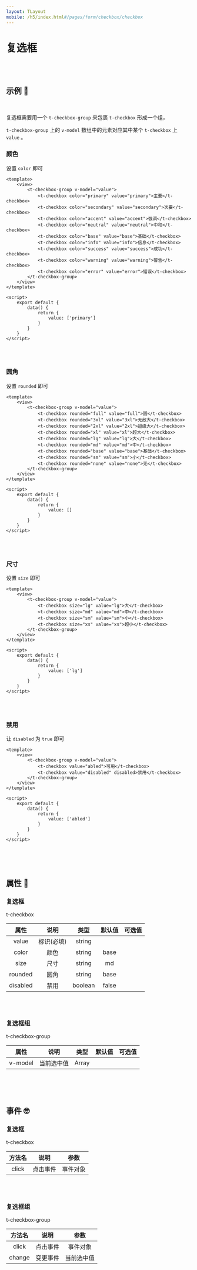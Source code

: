 ```yaml
---
layout: TLayout
mobile: /h5/index.html#/pages/form/checkbox/checkbox
---
```


# 复选框


<br />
<br />

## 示例 :thinking:

<br />

复选框需要用一个 `t-checkbox-group` 来包裹 `t-checkbox` 形成一个组，  

`t-checkbox-group` 上的 `v-model` 数组中的元素对应其中某个 `t-checkbox` 上 `value` 。


### 颜色



设置 `color` 即可

```vue
<template>
	<view>
        <t-checkbox-group v-model="value">
            <t-checkbox color="primary" value="primary">主要</t-checkbox>
            <t-checkbox color="secondary" value="secondary">次要</t-checkbox>
            <t-checkbox color="accent" value="accent">强调</t-checkbox>
            <t-checkbox color="neutral" value="neutral">中和</t-checkbox>
            <t-checkbox color="base" value="base">基础</t-checkbox>
            <t-checkbox color="info" value="info">信息</t-checkbox>
            <t-checkbox color="success" value="success">成功</t-checkbox>
            <t-checkbox color="warning" value="warning">警告</t-checkbox>
            <t-checkbox color="error" value="error">错误</t-checkbox>
        </t-checkbox-group>
	</view>
</template>

<script>
    export default {
        data() {
            return {
                value: ['primary']
            }
        }
    }
</script>
```

<br />
<br />

### 圆角

设置 `rounded` 即可

```vue
<template>
	<view>
        <t-checkbox-group v-model="value">
            <t-checkbox rounded="full" value="full">圆</t-checkbox>
            <t-checkbox rounded="3xl" value="3xl">无敌大</t-checkbox>
            <t-checkbox rounded="2xl" value="2xl">超级大</t-checkbox>
            <t-checkbox rounded="xl" value="xl">超大</t-checkbox>
            <t-checkbox rounded="lg" value="lg">大</t-checkbox>
            <t-checkbox rounded="md" value="md">中</t-checkbox>
            <t-checkbox rounded="base" value="base">基础</t-checkbox>
            <t-checkbox rounded="sm" value="sm">小</t-checkbox>
            <t-checkbox rounded="none" value="none">无</t-checkbox>
        </t-checkbox-group>
	</view>
</template>

<script>
    export default {
        data() {
            return {
                value: []
            }
        }
    }
</script>
```

<br />
<br />

### 尺寸

设置 `size` 即可

```vue
<template>
	<view>
        <t-checkbox-group v-model="value">
            <t-checkbox size="lg" value="lg">大</t-checkbox>
            <t-checkbox size="md" value="md">中</t-checkbox>
            <t-checkbox size="sm" value="sm">小</t-checkbox>
            <t-checkbox size="xs" value="xs">超小</t-checkbox>
        </t-checkbox-group>
	</view>
</template>

<script>
    export default {
        data() {
            return {
                value: ['lg']
            }
        }
    }
</script>
```

<br />
<br />

### 禁用

让 `disabled` 为 `true` 即可

```vue
<template>
	<view>
        <t-checkbox-group v-model="value">
            <t-checkbox value="abled">可用</t-checkbox>
            <t-checkbox value="disabled" disabled>禁用</t-checkbox>
        </t-checkbox-group>
	</view>
</template>

<script>
    export default {
        data() {
            return {
                value: ['abled']
            }
        }
    }
</script>
```

<br />
<br />
<br />

## 属性 :monocle_face:

### 复选框

t-checkbox

|   属性   |    说明    |  类型   | 默认值 |      可选值       |
| :------: | :--------: | :-----: | :----: | :---------------: |
|  value   | 标识(必填) | string  |        |                   |
|  color   |    颜色    | string  |  base  |  <t-doc-color />  |
|   size   |    尺寸    | string  |   md   |  <t-doc-size />   |
| rounded  |    圆角    | string  |  base  | <t-doc-rounded /> |
| disabled |    禁用    | boolean | false  |   <t-doc-boo />   |

<br />
<br />

### 复选框组

t-checkbox-group

|  属性   |    说明    | 类型  | 默认值 | 可选值 |
| :-----: | :--------: | :---: | :----: | :----: |
| v-model | 当前选中值 | Array |        |        |


<br />
<br />
<br />

## 事件 :nerd_face:

### 复选框

t-checkbox

| 方法名 |   说明   |   参数   |
| :----: | :------: | :------: |
| click  | 点击事件 | 事件对象 |

<br />
<br />

### 复选框组

t-checkbox-group

| 方法名 |   说明   |    参数    |
| :----: | :------: | :--------: |
| click  | 点击事件 |  事件对象  |
| change | 变更事件 | 当前选中值 |

<br />
<br />
<br />